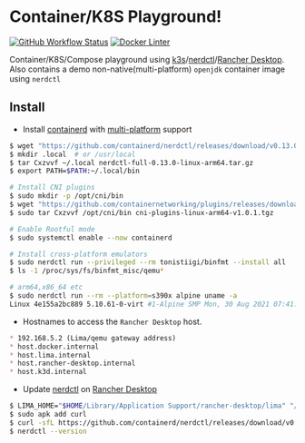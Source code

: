 # Container/K8S Playground!

[![GitHub Workflow Status][gha_badge]][gha_url]
[![Docker Linter][lint_img]][lint_url]

 Container/K8S/Compose playground using [k3s][5]/[nerdctl][2]/[Rancher Desktop][3]. 
 Also contains a demo non-native(multi-platform) `openjdk` container image using `nerdctl`

## Install

 - Install [containerd][0] with [multi-platform][1] support
 
```bash
$ wget "https://github.com/containerd/nerdctl/releases/download/v0.13.0/nerdctl-full-0.13.0-linux-arm64.tar.gz"
$ mkdir .local  # or /usr/local
$ tar Cxzvvf ~/.local nerdctl-full-0.13.0-linux-arm64.tar.gz
$ export PATH=$PATH:~/.local/bin

# Install CNI plugins
$ sudo mkdir -p /opt/cni/bin
$ wget "https://github.com/containernetworking/plugins/releases/download/v1.0.1/cni-plugins-linux-arm64-v1.0.1.tgz"
$ sudo tar Cxzvvf /opt/cni/bin cni-plugins-linux-arm64-v1.0.1.tgz

# Enable Rootful mode
$ sudo systemctl enable --now containerd

# Install cross-platform emulators
$ sudo nerdctl run --privileged --rm tonistiigi/binfmt --install all
$ ls -1 /proc/sys/fs/binfmt_misc/qemu*

# arm64,x86_64 etc
$ sudo nerdctl run --rm --platform=s390x alpine uname -a
Linux 4e155a2bc889 5.10.61-0-virt #1-Alpine SMP Mon, 30 Aug 2021 07:41:25 UTC s390x Linux
```
 
 - Hostnames to access the `Rancher Desktop` host.

```markdown
* 192.168.5.2 (Lima/qemu gateway address)
* host.docker.internal  
* host.lima.internal
* host.rancher-desktop.internal
* host.k3d.internal
```
 - Update [nerdctl][2] on [Rancher Desktop][3]

```bash
$ LIMA_HOME="$HOME/Library/Application Support/rancher-desktop/lima" "/Applications/Rancher Desktop.app/Contents/Resources/resources/darwin/lima/bin/limactl" shell 0
$ sudo apk add curl
$ curl -sfL https://github.com/containerd/nerdctl/releases/download/v0.13.0/nerdctl-0.13.0-linux-amd64.tar.gz | sudo tar xz -C /usr/local/bin -f -
$ nerdctl --version
```

[0]: https://github.com/containerd/containerd
[1]: https://github.com/containerd/nerdctl/blob/master/docs/multi-platform.md
[2]: https://github.com/containerd/nerdctl
[3]: https://github.com/rancher-sandbox/rancher-desktop
[4]: https://github.com/Gibdos/compose_collection
[5]: https://k3s.io/

[gha_url]: https://github.com/sureshg/containers/actions/workflows/docker-publish.yml
[gha_img]: https://github.com/sureshg/containers/actions/workflows/docker-publish.yml/badge.svg
[gha_badge]: https://img.shields.io/github/workflow/status/sureshg/containers/Docker?color=green&label=Container%20Build&logo=Github-Actions&logoColor=green&style=for-the-badge

[lint_url]: https://hadolint.github.io/hadolint/
[lint_img]: https://img.shields.io/badge/Dockerfile%20Linter-%E2%9D%A4-2596ec.svg?logo=Docker&style=for-the-badge&logoColor=2596ec
